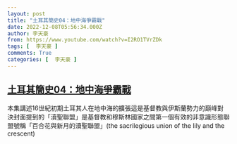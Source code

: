 ```yaml
---
layout: post
title: "土耳其簡史04：地中海爭霸戰"
date: 2022-12-08T05:56:34.000Z
author: 李天豪
from: https://www.youtube.com/watch?v=I2RO1TVrZDk
tags: [  李天豪 ]
comments: True
categories: [  李天豪 ]
---
```

<!--1670478994000-->
[土耳其簡史04：地中海爭霸戰](https://www.youtube.com/watch?v=I2RO1TVrZDk)
------

<div>
本集講述16世紀初期土耳其人在地中海的擴張這是基督教與伊斯蘭勢力的巔峰對決封面提到的「瀆聖聯盟」是基督教和穆斯林國家之間第一個有效的非意識形態聯盟號稱「百合花與新月的瀆聖聯盟」(the sacrilegious union of the lily and the crescent)
</div>
